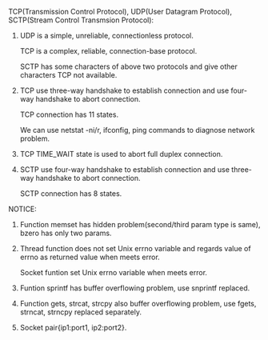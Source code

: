 ﻿TCP(Transmission Control Protocol), UDP(User Datagram Protocol), SCTP(Stream Control Transmsion Protocol):
1. UDP is a simple, unreliable, connectionless protocol.

   TCP is a complex, reliable, connection-base protocol.

   SCTP has some characters of above two protocols and give other characters TCP not available.

2. TCP use three-way handshake to establish connection and use four-way handshake to abort connection.

   TCP connection has 11 states.

   We can use netstat -ni/r, ifconfig, ping commands to diagnose network problem.

3. TCP TIME_WAIT state is used to abort full duplex connection.

4. SCTP use four-way handshake to establish connection and use three-way handshake to abort connection.

   SCTP connection has 8 states.


NOTICE:
1. Function memset has hidden problem(second/third param type is same), bzero has only two params.

2. Thread function does not set Unix errno variable and regards value of errno as returned value when meets error.

   Socket funtion set Unix errno variable when meets error.

3. Funtion sprintf has buffer overflowing problem, use snprintf replaced.

4. Function gets, strcat, strcpy also buffer overflowing problem, use fgets, strncat, strncpy replaced separately.

5. Socket pair{ip1:port1, ip2:port2}.
